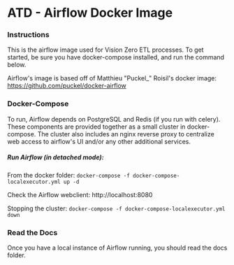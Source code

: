 # ATD - Airflow Docker Image

### Instructions

This is the airflow image used for Vision Zero ETL processes. To get started, be sure you have docker-compose installed, and run the command below.

Airflow's image is based off of Matthieu "Puckel_" Roisil's docker image: https://github.com/puckel/docker-airflow

### Docker-Compose

To run, Airflow depends on PostgreSQL and Redis (if you run with celery). These components are provided together as a small cluster in docker-compose. The cluster also includes an nginx reverse proxy to centralize web access to airflow's UI and/or any other additional services.

##### Run Airflow (in detached mode):

From the docker folder: `docker-compose -f docker-compose-localexecutor.yml up -d`

Check the Airflow webclient: http://localhost:8080

Stopping the cluster: `docker-compose -f docker-compose-localexecutor.yml down`

### Read the Docs

Once you have a local instance of Airflow running, you should read the docs folder.
